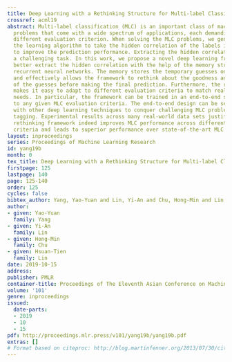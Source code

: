 ```yaml
---
title: Deep Learning with a Rethinking Structure for Multi-label Classification
crossref: acml19
abstract: Multi-label classification (MLC) is an important class of machine learning
  problems that come with a wide spectrum of applications, each demanding a possibly
  different evaluation criterion. When solving the MLC problems, we generally expect
  the learning algorithm to take the hidden correlation of the labels into account
  to improve the prediction performance. Extracting the hidden correlation is generally
  a challenging task. In this work, we propose a novel deep learning framework to
  better extract the hidden correlation with the help of the memory structure within
  recurrent neural networks. The memory stores the temporary guesses on the labels
  and effectively allows the framework to rethink about the goodness and correlation
  of the guesses before making the final prediction. Furthermore, the rethinking process
  makes it easy to adapt to different evaluation criteria to match real-world application
  needs. In particular, the framework can be trained in an end-to-end style with respect
  to any given MLC evaluation criteria. The end-to-end design can be seamlessly combined
  with other deep learning techniques to conquer challenging MLC problems like image
  tagging. Experimental results across many real-world data sets justify that the
  rethinking framework indeed improves MLC performance across different evaluation
  criteria and leads to superior performance over state-of-the-art MLC algorithms.
layout: inproceedings
series: Proceedings of Machine Learning Research
id: yang19b
month: 0
tex_title: Deep Learning with a Rethinking Structure for Multi-label Classification
firstpage: 125
lastpage: 140
page: 125-140
order: 125
cycles: false
bibtex_author: Yang, Yao-Yuan and Lin, Yi-An and Chu, Hong-Min and Lin, Hsuan-Tien
author:
- given: Yao-Yuan
  family: Yang
- given: Yi-An
  family: Lin
- given: Hong-Min
  family: Chu
- given: Hsuan-Tien
  family: Lin
date: 2019-10-15
address: 
publisher: PMLR
container-title: Proceedings of The Eleventh Asian Conference on Machine Learning
volume: '101'
genre: inproceedings
issued:
  date-parts:
  - 2019
  - 10
  - 15
pdf: http://proceedings.mlr.press/v101/yang19b/yang19b.pdf
extras: []
# Format based on citeproc: http://blog.martinfenner.org/2013/07/30/citeproc-yaml-for-bibliographies/
---
```

